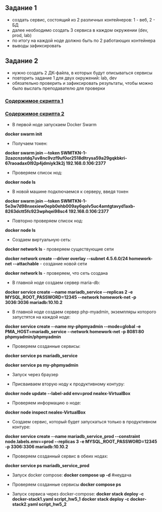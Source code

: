 ## Задание 1
* создать сервис, состоящий из 2 различных контейнеров: 1 - веб, 2 - БД
* далее необходимо создать 3 сервиса в каждом окружении (dev, prod, lab)
* по итогу на каждой ноде должно быть по 2 работающих контейнера
* выводы зафиксировать
## Задание 2
* нужно создать 2 ДК-файла, в которых будут описываться сервисы
* повторить задание 1 для двух окружений: lab, dev
* обязательно проверить и зафиксировать результаты, чтобы можно было выслать преподавателю для проверки

### [Содержимое скрипта 1](script_hw_5_1)
### [Содержимое скрипта 2](script_hw_5_2)

* В первой ноде запускаем Docker Swarm

**docker swarm init**

* Получаем токен:
  
**docker swarm join --token SWMTKN-1-3zazcnzotdq7uv8nc9vzf9uf0or2518dltrysa59a29gqkbkri-67raoadax0l92p4jdmiyk3k2j 192.168.0.106:2377**

* Проверяем список нод:

**docker node ls**

* В новой машине подключаемся к серверу, введя токен

**docker swarm join --token SWMTKN-1-5e3w7d98nxexiew0epb0ehb009ay6qolv5uc4amtgtavyd1axb-8263dctt5fc923wphqei98sc4 192.168.0.106:2377**

* Повторно проверяем список нод:

**docker node ls**

* Создаем виртуальную сеть:

**docker network ls** - проверяем существующие сети

**docker network create --driver overlay --subnet 4.5.6.0/24 homework-net --attachable** - создание новой сети

**docker network ls** - проверяем, что сеть создана

* В главной ноде создаем сервер maria-db:

**docker service create --name mariadb_service --replicas 2 -e MYSQL_ROOT_PASSWORD=12345 --network homework-net -p 3036:3036 mariadb:10.10.2**

* В главной ноде создаем сервер php-myadmin, экземпляры которого запустятся на каждой ноде:

**docker service create --name my-phpmyadmin --mode=global -e PMA_HOST=mariadb_service --network homework-net -p 8081:80 phpmyadmin/phpmyadmin**

* Проверяем созданные сервисы:

**docker service ps mariadb_service**

**docker service ps my-phpmyadmin**

* Запуск через браузер

* Присваиваем вторую ноду к продуктивному контуру:

**docker node update --label-add env=prod nealex-VirtualBox**

* Проверяем информацию о ноде:

**docker node inspect nealex-VirtualBox**

* Создаем сервис, который будет запускаться только в продуктивном контуре:

**docker service create --name mariadb_service_prod --constraint node.labels.env==prod --replicas 3 -e MYSQL_ROOT_PASSWORD=12345 -p 3306:3306 mariadb:10.10.2**

* Проверяем созданный сервис в обеих нодах:

**docker service ps mariadb_service_prod**

* Запуск docker compose:
**docker compose up -d** #неудача

* Проверяем созданные сервисы
**docker compose ps**

* Запуск сервиса через docker-compose:
**docker stack deploy -c docker-stack1.yaml script_hw5_1**
**docker stack deploy -c docker-stack2.yaml script_hw5_2**
